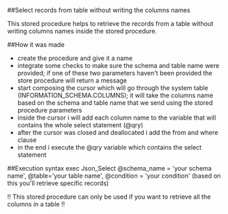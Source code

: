 ##Select records from table without writing the columns names

This stored procedure helps to retrieve the records from a table without writing columns names inside the stored procedure.

##How it was made
- create the procedure and give it a name
- integrate some checks to make sure the schema and table name were provided; if one of these two parameters haven't been provided the store procedure will return a message
- start composing the cursor which will go through the system table (INFORMATION_SCHEMA.COLUMNS); it will take the columns name based on the schema and table name that we send using the stored procedure parameters
- inside the cursor i will add each column name to the variable that will contains the whole select statement (@qry)
- after the cursor was closed and deallocated i add the from and where clause 
- in the end i execute the @qry variable which contains the select statement

##Execution syntax
exec Json_Select @schema_name = 'your schema name', @table='your table name', @condition = 'your condition' (based on this you'll retrieve specific records)


!! This stored procedure can only be used if you want to retrieve all the columns in a table !!
